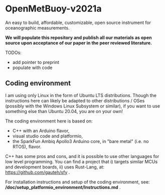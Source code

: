 # OpenMetBuoy-v2021a

An easy to build, affordable, customizable, open source instrument for oceanographic measurements.

**We will populate this repository and publish all our materials as open source upon acceptance of our paper in the peer reviewed literature.**

TODOs:
- add pointer to preprint
- populate with code

## Coding environment

I am using only Linux in the form of Ubuntu LTS distributions. Though the instructions here can likely be adapted to other distributions / OSes (possibly with the Windows Linux Subsystem or similar), if you want to use something else than Ubuntu 20.04, you are on your own!

The coding environment here is based on:

- C++ with an Arduino flavor,
- visual studio code and platformio,
- the SparkFun Ambiq Apollo3 Arduino core, in "bare metal" (i.e. no RTOS), flavor.

C++ has some pros and cons, and it is possible to use other languages for low level programming. You can find a project that i) targets similar MCUs and development boards, ii) uses Rust-Lang, at: https://github.com/gauteh/sfy .

For installation instructions and setup of the coding environment, see: **/doc/setup\_platformio\_environment/Instructions.md** .
